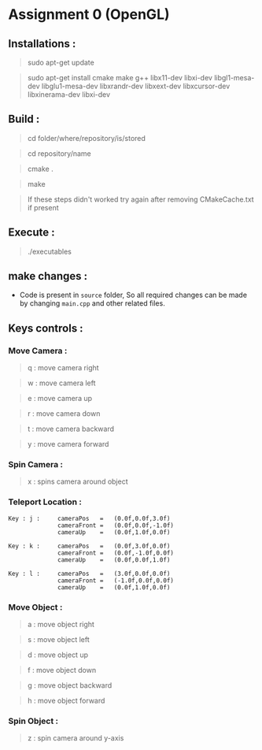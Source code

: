 # Assignment 0 (OpenGL)
## Installations :
> sudo apt-get update

> sudo apt-get install cmake make g++ libx11-dev libxi-dev libgl1-mesa-dev libglu1-mesa-dev libxrandr-dev libxext-dev libxcursor-dev libxinerama-dev libxi-dev

## Build :
> cd folder/where/repository/is/stored

> cd repository/name

> cmake .

> make

> If these steps didn't worked try again after removing CMakeCache.txt if present

## Execute :
> ./executables

## make changes :
- Code is present in `source` folder, So all required changes can be made by changing `main.cpp` and other related files.

## Keys controls :

### Move Camera :

> q : move camera right

> w : move camera left

> e : move camera up

> r : move camera down

> t : move camera backward

> y : move camera forward

### Spin Camera :

> x : spins camera around object

### Teleport Location :

``` 
Key : j :     cameraPos   =   (0.0f,0.0f,3.0f)
              cameraFront =   (0.0f,0.0f,-1.0f)
              cameraUp    =   (0.0f,1.0f,0.0f)
```

``` 
Key : k :     cameraPos   =   (0.0f,3.0f,0.0f)
              cameraFront =   (0.0f,-1.0f,0.0f)
              cameraUp    =   (0.0f,0.0f,1.0f)
```
``` 
Key : l :     cameraPos   =   (3.0f,0.0f,0.0f)
              cameraFront =   (-1.0f,0.0f,0.0f)
              cameraUp    =   (0.0f,1.0f,0.0f)
```
### Move Object :

> a : move object right

> s : move object left

> d : move object up

> f : move object down

> g : move object backward

> h : move object forward

### Spin Object :

> z : spin camera around y-axis